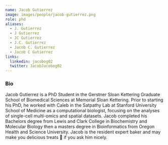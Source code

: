 ```yaml
---
name: Jacob Gutierrez
image: images/people/jacob-gutierrez.png
role: phd
aliases:
  - J. Gutierrez
  - J Gutierrez
  - JC Gutierrez
  - J.C. Gutierrez
  - Jacob C. Gutierrez
  - Jacob C Gutierrez
links:
  linkedin: jacobog02
  twitter: JacobJacobog02
---
```


### Bio
Jacob Gutierrez is a PhD Student in the Gerstner Sloan Kettering Graduate School of Biomedical 
Sciences at Memorial Sloan Kettering. Prior to starting his PhD, he worked with Caleb in the
Satpathy Lab at Stanford University School of Medicine as a computational biologist, focusing
on the analyses of single-cell multi-omics and spatial datasets. Jacob completed his Bachelors
degree from Lewis and Clark College in Biochemistry and Molecular Biology then a masters degree
in Bioinformatics from Oregon Health and Science University. Jacob is the resident expert baker
and may make you delicious treats  :cookie:  if you ask him nicely. 